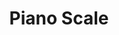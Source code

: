 ---
title: "Piano Scale"
description: "This app allows you to explore and visualize different musical scales on the piano."
tools: ["React", "Zustand", "Tailwind CSS"]
image: "https://i.imgur.com/ZFFNT7C.png"
alt: "Image of Piano Scale App"
link: "https://piano-scale.netlify.app/"
github: "https://github.com/juanctorresf/piano-scale"
---